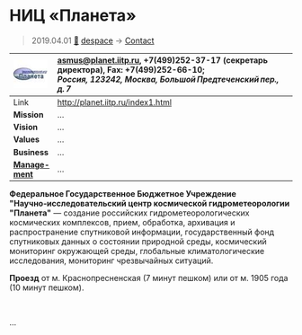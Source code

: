 # НИЦ «Планета»
> 2019.04.01 [🚀](../index/index.md) [despace](index.md) → [Contact](contact.md)

|[![](f/contact/n/nic_planeta_logo1_thumb.jpg)](f/contact/n/nic_planeta_logo1.png)|<asmus@planet.iitp.ru>, +7(499)252-37-17 (секретарь директора), Fax: +7(499)252-66-10;<br> *Россия, 123242, Москва, Большой Предтеченский пер., д. 7*|
|:--|:--|
|Link|<http://planet.iitp.ru/index1.html>|
|**Mission**|…|
|**Vision**|…|
|**Values**|…|
|**Business**|…|
|**[Manage-<br>ment](mgmt.md)**|…|

**Федеральное Государственное Бюджетное Учреждение "Научно‑исследовательский центр космической гидрометеорологии "Планета"** — создание российских гидрометеорологических космических комплексов, прием, обработка, архивация и распространение спутниковой информации, государственный фонд спутниковых данных о состоянии природной среды, космический мониторинг окружающей среды, глобальные климатологические исследования, мониторинг чрезвычайных ситуаций.

**Проезд** от м. Краснопресненская (7 минут пешком) или от м. 1905 года (10 минут пешком).


<p style="page-break-after:always"> </p>

…
